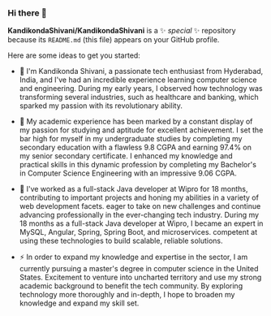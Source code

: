 ### Hi there 👋

**KandikondaShivani/KandikondaShivani** is a ✨ _special_ ✨ repository because its `README.md` (this file) appears on your GitHub profile.

Here are some ideas to get you started:

- 🔭 I'm Kandikonda Shivani, a passionate tech enthusiast from Hyderabad, India, and I've had an incredible experience learning computer science and engineering. During my early years, I observed how technology was transforming several industries, such as healthcare and banking, which sparked my passion with its revolutionary ability.

- 🌱 My academic experience has been marked by a constant display of my passion for studying and aptitude for excellent achievement. I set the bar high for myself in my undergraduate studies by completing my secondary education with a flawless 9.8 CGPA and earning 97.4% on my senior secondary certificate. I enhanced my knowledge and practical skills in this dynamic profession by completing my Bachelor's in Computer Science Engineering with an impressive 9.06 CGPA.

- 👯 I've worked as a full-stack Java developer at Wipro for 18 months, contributing to important projects and honing my abilities in a variety of web development facets. eager to take on new challenges and continue advancing professionally in the ever-changing tech industry. During my 18 months as a full-stack Java developer at Wipro, I became an expert in MySQL, Angular, Spring, Spring Boot, and microservices. competent at using these technologies to build scalable, reliable solutions.

- ⚡ In order to expand my knowledge and expertise in the sector, I am currently pursuing a master's degree in computer science in the United States. Excitement to venture into uncharted territory and use my strong academic background to benefit the tech community. By exploring technology more thoroughly and in-depth, I hope to broaden my knowledge and expand my skill set.


